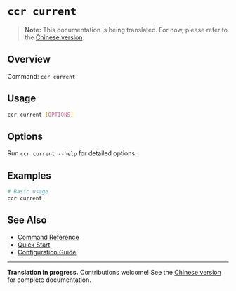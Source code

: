 # `ccr current`

> **Note:** This documentation is being translated. For now, please refer to the [Chinese version](../commands/current).

## Overview

Command: `ccr current`

## Usage

```bash
ccr current [OPTIONS]
```

## Options

Run `ccr current --help` for detailed options.

## Examples

```bash
# Basic usage
ccr current
```

## See Also

- [Command Reference](./index)
- [Quick Start](../quick-start)
- [Configuration Guide](../configuration)

---

**Translation in progress.** Contributions welcome! See the [Chinese version](../commands/current) for complete documentation.
